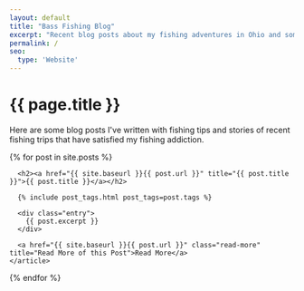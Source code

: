 ```yaml
---
layout: default
title: "Bass Fishing Blog"
excerpt: "Recent blog posts about my fishing adventures in Ohio and some tips for landing the big ones"
permalink: /
seo:
  type: 'Website'
---
```


<div class="posts">
  <h1>{{ page.title }}</h1>
  <p>Here are some blog posts I've written with fishing tips and stories of recent fishing trips that have satisfied my fishing addiction.</p>
  {% for post in site.posts %}
    <article class="post">

      <h2><a href="{{ site.baseurl }}{{ post.url }}" title="{{ post.title }}">{{ post.title }}</a></h2>

      {% include post_tags.html post_tags=post.tags %}

      <div class="entry">
        {{ post.excerpt }}
      </div>

      <a href="{{ site.baseurl }}{{ post.url }}" class="read-more" title="Read More of this Post">Read More</a>
    </article>
  {% endfor %}
</div>
